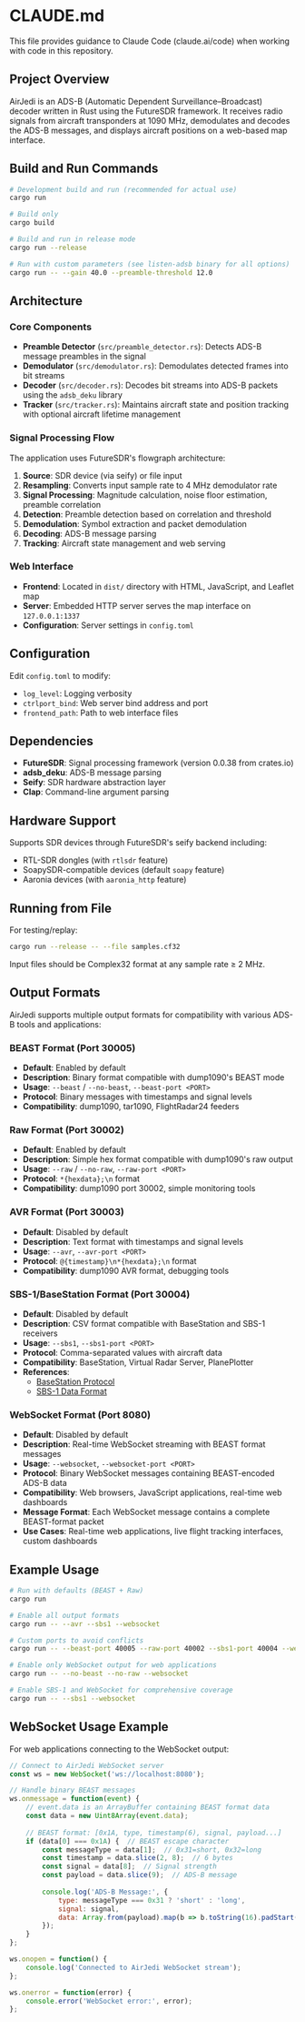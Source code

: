 # CLAUDE.md

This file provides guidance to Claude Code (claude.ai/code) when working with code in this repository.

## Project Overview

AirJedi is an ADS-B (Automatic Dependent Surveillance–Broadcast) decoder written in Rust using the FutureSDR framework. It receives radio signals from aircraft transponders at 1090 MHz, demodulates and decodes the ADS-B messages, and displays aircraft positions on a web-based map interface.

## Build and Run Commands

```bash
# Development build and run (recommended for actual use)
cargo run

# Build only
cargo build

# Build and run in release mode
cargo run --release

# Run with custom parameters (see listen-adsb binary for all options)
cargo run -- --gain 40.0 --preamble-threshold 12.0
```

## Architecture

### Core Components

- **Preamble Detector** (`src/preamble_detector.rs`): Detects ADS-B message preambles in the signal
- **Demodulator** (`src/demodulator.rs`): Demodulates detected frames into bit streams  
- **Decoder** (`src/decoder.rs`): Decodes bit streams into ADS-B packets using the `adsb_deku` library
- **Tracker** (`src/tracker.rs`): Maintains aircraft state and position tracking with optional aircraft lifetime management

### Signal Processing Flow

The application uses FutureSDR's flowgraph architecture:
1. **Source**: SDR device (via seify) or file input
2. **Resampling**: Converts input sample rate to 4 MHz demodulator rate
3. **Signal Processing**: Magnitude calculation, noise floor estimation, preamble correlation
4. **Detection**: Preamble detection based on correlation and threshold
5. **Demodulation**: Symbol extraction and packet demodulation
6. **Decoding**: ADS-B message parsing
7. **Tracking**: Aircraft state management and web serving

### Web Interface

- **Frontend**: Located in `dist/` directory with HTML, JavaScript, and Leaflet map
- **Server**: Embedded HTTP server serves the map interface on `127.0.0.1:1337`
- **Configuration**: Server settings in `config.toml`

## Configuration

Edit `config.toml` to modify:
- `log_level`: Logging verbosity
- `ctrlport_bind`: Web server bind address and port  
- `frontend_path`: Path to web interface files

## Dependencies

- **FutureSDR**: Signal processing framework (version 0.0.38 from crates.io)
- **adsb_deku**: ADS-B message parsing
- **Seify**: SDR hardware abstraction layer
- **Clap**: Command-line argument parsing

## Hardware Support

Supports SDR devices through FutureSDR's seify backend including:
- RTL-SDR dongles (with `rtlsdr` feature)
- SoapySDR-compatible devices (default `soapy` feature)
- Aaronia devices (with `aaronia_http` feature)

## Running from File

For testing/replay:
```bash
cargo run --release -- --file samples.cf32
```

Input files should be Complex32 format at any sample rate ≥ 2 MHz.

## Output Formats

AirJedi supports multiple output formats for compatibility with various ADS-B tools and applications:

### BEAST Format (Port 30005)
- **Default**: Enabled by default
- **Description**: Binary format compatible with dump1090's BEAST mode
- **Usage**: `--beast` / `--no-beast`, `--beast-port <PORT>`
- **Protocol**: Binary messages with timestamps and signal levels
- **Compatibility**: dump1090, tar1090, FlightRadar24 feeders

### Raw Format (Port 30002)
- **Default**: Enabled by default
- **Description**: Simple hex format compatible with dump1090's raw output
- **Usage**: `--raw` / `--no-raw`, `--raw-port <PORT>`
- **Protocol**: `*{hexdata};\n` format
- **Compatibility**: dump1090 port 30002, simple monitoring tools

### AVR Format (Port 30003)
- **Default**: Disabled by default
- **Description**: Text format with timestamps and signal levels
- **Usage**: `--avr`, `--avr-port <PORT>`
- **Protocol**: `@{timestamp}\n*{hexdata};\n` format
- **Compatibility**: dump1090 AVR format, debugging tools

### SBS-1/BaseStation Format (Port 30004)
- **Default**: Disabled by default
- **Description**: CSV format compatible with BaseStation and SBS-1 receivers
- **Usage**: `--sbs1`, `--sbs1-port <PORT>`
- **Protocol**: Comma-separated values with aircraft data
- **Compatibility**: BaseStation, Virtual Radar Server, PlanePlotter
- **References**: 
  - [BaseStation Protocol](http://woodair.net/sbs/article/barebones42_socket_data.htm)
  - [SBS-1 Data Format](http://www.homepages.mcb.net/bones/SBS/Article/Barebones42_Socket_Data.htm)

### WebSocket Format (Port 8080)
- **Default**: Disabled by default
- **Description**: Real-time WebSocket streaming with BEAST format messages
- **Usage**: `--websocket`, `--websocket-port <PORT>`
- **Protocol**: Binary WebSocket messages containing BEAST-encoded ADS-B data
- **Compatibility**: Web browsers, JavaScript applications, real-time web dashboards
- **Message Format**: Each WebSocket message contains a complete BEAST-format packet
- **Use Cases**: Real-time web applications, live flight tracking interfaces, custom dashboards

## Example Usage

```bash
# Run with defaults (BEAST + Raw)
cargo run

# Enable all output formats
cargo run -- --avr --sbs1 --websocket

# Custom ports to avoid conflicts
cargo run -- --beast-port 40005 --raw-port 40002 --sbs1-port 40004 --websocket-port 9090

# Enable only WebSocket output for web applications
cargo run -- --no-beast --no-raw --websocket

# Enable SBS-1 and WebSocket for comprehensive coverage
cargo run -- --sbs1 --websocket
```

## WebSocket Usage Example

For web applications connecting to the WebSocket output:

```javascript
// Connect to AirJedi WebSocket server
const ws = new WebSocket('ws://localhost:8080');

// Handle binary BEAST messages
ws.onmessage = function(event) {
    // event.data is an ArrayBuffer containing BEAST format data
    const data = new Uint8Array(event.data);
    
    // BEAST format: [0x1A, type, timestamp(6), signal, payload...]
    if (data[0] === 0x1A) {  // BEAST escape character
        const messageType = data[1];  // 0x31=short, 0x32=long
        const timestamp = data.slice(2, 8);  // 6 bytes
        const signal = data[8];  // Signal strength
        const payload = data.slice(9);  // ADS-B message
        
        console.log('ADS-B Message:', {
            type: messageType === 0x31 ? 'short' : 'long',
            signal: signal,
            data: Array.from(payload).map(b => b.toString(16).padStart(2, '0')).join('')
        });
    }
};

ws.onopen = function() {
    console.log('Connected to AirJedi WebSocket stream');
};

ws.onerror = function(error) {
    console.error('WebSocket error:', error);
};
```